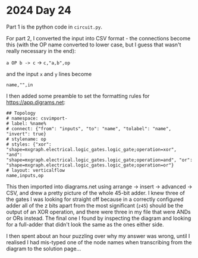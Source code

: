 # 2024 Day 24

Part 1 is the python code in `circuit.py`.

For part 2, I converted the input into CSV format - the connections become this (with the OP name converted to lower case, but I guess that wasn't really necessary in the end):

`a OP b -> c` → `c,"a,b",op` 

and the input `x` and `y` lines become

`name,"",in`

I then added some preamble to set the formatting rules for https://app.digrams.net:

```
## Topology
# namespace: csvimport-
# label: %name%
# connect: {"from": "inputs", "to": "name", "tolabel": "name", "invert": true}
# stylename: op
# styles: {"xor": "shape=mxgraph.electrical.logic_gates.logic_gate;operation=xor", "and": "shape=mxgraph.electrical.logic_gates.logic_gate;operation=and", "or": "shape=mxgraph.electrical.logic_gates.logic_gate;operation=or"}
# layout: verticalflow
name,inputs,op
```

This then imported into diagrams.net using arrange -> insert -> advanced -> CSV, and drew a pretty picture of the whole 45-bit adder.  I knew three of the gates I was looking for straight off because in a correctly configured adder all of the z bits apart from the most significant (`z45`) should be the output of an XOR operation, and there were three in my file that were ANDs or ORs instead.  The final one I found by inspecting the diagram and looking for a full-adder that didn't look the same as the ones either side.

I then spent about an hour puzzling over why my answer was wrong, until I realised I had mis-typed one of the node names when transcribing from the diagram to the solution page...